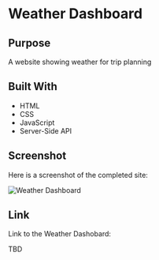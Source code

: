 # Weather Dashboard

## Purpose
A website showing weather for trip planning

## Built With
* HTML
* CSS
* JavaScript
* Server-Side API

## Screenshot
Here is a screenshot of the completed site:

![Weather Dashboard](/assets/images/Scheduler.png)

## Link
Link to the Weather Dashobard:

TBD


